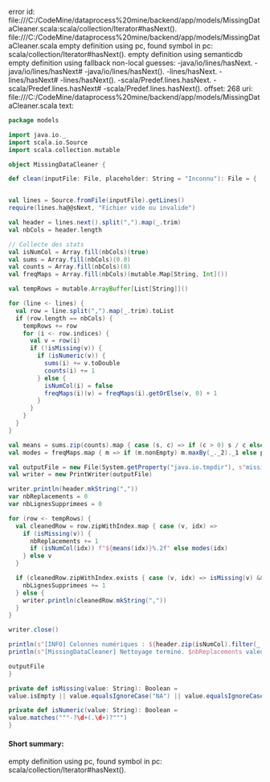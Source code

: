 error id: file:///C:/CodeMine/dataprocess%20mine/backend/app/models/MissingDataCleaner.scala:scala/collection/Iterator#hasNext().
file:///C:/CodeMine/dataprocess%20mine/backend/app/models/MissingDataCleaner.scala
empty definition using pc, found symbol in pc: scala/collection/Iterator#hasNext().
empty definition using semanticdb
empty definition using fallback
non-local guesses:
	 -java/io/lines/hasNext.
	 -java/io/lines/hasNext#
	 -java/io/lines/hasNext().
	 -lines/hasNext.
	 -lines/hasNext#
	 -lines/hasNext().
	 -scala/Predef.lines.hasNext.
	 -scala/Predef.lines.hasNext#
	 -scala/Predef.lines.hasNext().
offset: 268
uri: file:///C:/CodeMine/dataprocess%20mine/backend/app/models/MissingDataCleaner.scala
text:
```scala
package models

import java.io._
import scala.io.Source
import scala.collection.mutable

object MissingDataCleaner {

def clean(inputFile: File, placeholder: String = "Inconnu"): File = {


val lines = Source.fromFile(inputFile).getLines()
require(lines.ha@@sNext, "Fichier vide ou invalide")

val header = lines.next().split(",").map(_.trim)
val nbCols = header.length

// Collecte des stats
val isNumCol = Array.fill(nbCols)(true)
val sums = Array.fill(nbCols)(0.0)
val counts = Array.fill(nbCols)(0)
val freqMaps = Array.fill(nbCols)(mutable.Map[String, Int]())

val tempRows = mutable.ArrayBuffer[List[String]]()

for (line <- lines) {
  val row = line.split(",").map(_.trim).toList
  if (row.length == nbCols) {
    tempRows += row
    for (i <- row.indices) {
      val v = row(i)
      if (!isMissing(v)) {
        if (isNumeric(v)) {
          sums(i) += v.toDouble
          counts(i) += 1
        } else {
          isNumCol(i) = false
          freqMaps(i)(v) = freqMaps(i).getOrElse(v, 0) + 1
        }
      }
    }
  }
}

val means = sums.zip(counts).map { case (s, c) => if (c > 0) s / c else 0.0 }
val modes = freqMaps.map { m => if (m.nonEmpty) m.maxBy(_._2)._1 else placeholder }

val outputFile = new File(System.getProperty("java.io.tmpdir"), s"missing_cleaned_${inputFile.getName}")
val writer = new PrintWriter(outputFile)

writer.println(header.mkString(","))
var nbReplacements = 0
var nbLignesSupprimees = 0

for (row <- tempRows) {
  val cleanedRow = row.zipWithIndex.map { case (v, idx) =>
    if (isMissing(v)) {
      nbReplacements += 1
      if (isNumCol(idx)) f"${means(idx)}%.2f" else modes(idx)
    } else v
  }

  if (cleanedRow.zipWithIndex.exists { case (v, idx) => isMissing(v) && !isNumCol(idx) }) {
    nbLignesSupprimees += 1
  } else {
    writer.println(cleanedRow.mkString(","))
  }
}

writer.close()

println(s"[INFO] Colonnes numériques : ${header.zip(isNumCol).filter(_._2).map(_._1).mkString(", ")}")
println(s"[MissingDataCleaner] Nettoyage terminé. $nbReplacements valeurs remplacées. $nbLignesSupprimees lignes supprimées.")

outputFile
}

private def isMissing(value: String): Boolean =
value.isEmpty || value.equalsIgnoreCase("NA") || value.equalsIgnoreCase("null") || value.trim.isEmpty

private def isNumeric(value: String): Boolean =
value.matches("""-?\d+(.\d+)?""")
}
```


#### Short summary: 

empty definition using pc, found symbol in pc: scala/collection/Iterator#hasNext().